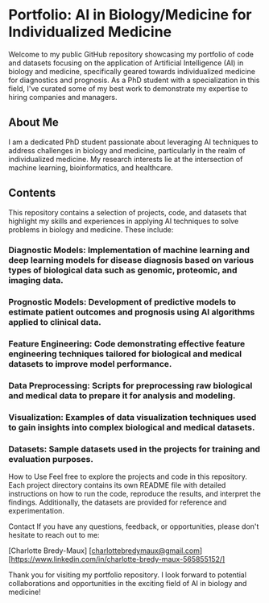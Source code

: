 # Portfolio: AI in Biology/Medicine for Individualized Medicine
Welcome to my public GitHub repository showcasing my portfolio of code and datasets focusing on the application of Artificial Intelligence (AI) in biology and medicine, specifically geared towards individualized medicine for diagnostics and prognosis. As a PhD student with a specialization in this field, I've curated some of my best work to demonstrate my expertise to hiring companies and managers.

## About Me
I am a dedicated PhD student passionate about leveraging AI techniques to address challenges in biology and medicine, particularly in the realm of individualized medicine. My research interests lie at the intersection of machine learning, bioinformatics, and healthcare.

## Contents
This repository contains a selection of projects, code, and datasets that highlight my skills and experiences in applying AI techniques to solve problems in biology and medicine. These include:

### Diagnostic Models: Implementation of machine learning and deep learning models for disease diagnosis based on various types of biological data such as genomic, proteomic, and imaging data.

### Prognostic Models: Development of predictive models to estimate patient outcomes and prognosis using AI algorithms applied to clinical data.

### Feature Engineering: Code demonstrating effective feature engineering techniques tailored for biological and medical datasets to improve model performance.

### Data Preprocessing: Scripts for preprocessing raw biological and medical data to prepare it for analysis and modeling.

### Visualization: Examples of data visualization techniques used to gain insights into complex biological and medical datasets.

### Datasets: Sample datasets used in the projects for training and evaluation purposes.

How to Use
Feel free to explore the projects and code in this repository. Each project directory contains its own README file with detailed instructions on how to run the code, reproduce the results, and interpret the findings. Additionally, the datasets are provided for reference and experimentation.

Contact
If you have any questions, feedback, or opportunities, please don't hesitate to reach out to me:

[Charlotte Bredy-Maux]
[charlottebredymaux@gmail.com]
[https://www.linkedin.com/in/charlotte-bredy-maux-565855152/]

Thank you for visiting my portfolio repository. I look forward to potential collaborations and opportunities in the exciting field of AI in biology and medicine!

